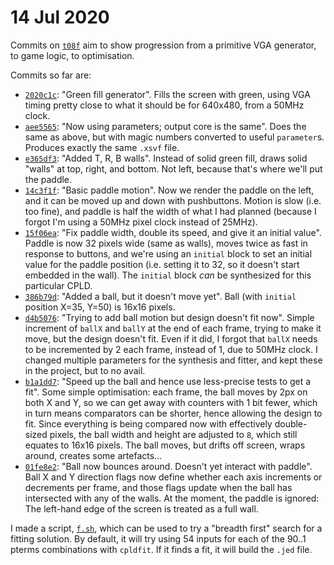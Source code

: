 # 14 Jul 2020

Commits on [`t08f`](https://github.com/algofoogle/sandpit/tree/master/fpga/XC9572XL/test08/t08f) aim to show progression from a primitive VGA generator, to game logic, to optimisation.

Commits so far are:
*   [`2020c1c`](https://github.com/algofoogle/sandpit/commit/2020c1c006569bd50a9d5dab6c39b47a903485aa#diff-7f31f702ff5b3e3115d011249617891e): "Green fill generator". Fills the screen with green, using VGA timing pretty close to what it should be for 640x480, from a 50MHz clock.
*   [`aee5565`](https://github.com/algofoogle/sandpit/commit/aee55651b1d3f10779de3be8c214e40fdf970121#diff-7f31f702ff5b3e3115d011249617891e): "Now using parameters; output core is the same". Does the same as above, but with magic numbers converted to useful `parameter`s. Produces exactly the same `.xsvf` file.
*   [`e365df3`](https://github.com/algofoogle/sandpit/commit/e365df3c4c6eba575bad01b71e64b608d33a9780#diff-7f31f702ff5b3e3115d011249617891e): "Added T, R, B walls". Instead of solid green fill, draws solid "walls" at top, right, and bottom. Not left, because that's where we'll put the paddle.
*   [`14c3f1f`](https://github.com/algofoogle/sandpit/commit/14c3f1f5ae330319d38be01822e13b470e34bb3d#diff-7f31f702ff5b3e3115d011249617891e): "Basic paddle motion". Now we render the paddle on the left, and it can be moved up and down with pushbuttons. Motion is slow (i.e. too fine), and paddle is half the width of what I had planned (because I forgot I'm using a 50MHz pixel clock instead of 25MHz).
*   [`15f06ea`](https://github.com/algofoogle/sandpit/commit/15f06eaf09867c8a2e22f3b6789ed7a6e1df8bda#diff-7f31f702ff5b3e3115d011249617891e): "Fix paddle width, double its speed, and give it an initial value". Paddle is now 32 pixels wide (same as walls), moves twice as fast in response to buttons, and we're using an `initial` block to set an initial value for the paddle position (i.e. setting it to 32, so it doesn't start embedded in the wall). The `initial` block *can* be synthesized for this particular CPLD.
*   [`386b79d`](https://github.com/algofoogle/sandpit/commit/386b79d709ce52fed98f41a9877fc53056d947d4#diff-7f31f702ff5b3e3115d011249617891e): "Added a ball, but it doesn't move yet". Ball (with `initial` position X=35, Y=50) is 16x16 pixels.
*   [`d4b5076`](https://github.com/algofoogle/sandpit/commit/d4b5076d4176358333605f9fcf1c3f6b24c3db80#diff-7f31f702ff5b3e3115d011249617891e): "Trying to add ball motion but design doesn't fit now". Simple increment of `ballX` and `ballY` at the end of each frame, trying to make it move, but the design doesn't fit. Even if it did, I forgot that `ballX` needs to be incremented by 2 each frame, instead of 1, due to 50MHz clock. I changed multiple parameters for the synthesis and fitter, and kept these in the project, but to no avail.
*   [`b1a1dd7`](https://github.com/algofoogle/sandpit/commit/b1a1dd7fd078d3a3ac57c92b6418447d1d02dd7b#diff-7f31f702ff5b3e3115d011249617891e): "Speed up the ball and hence use less-precise tests to get a fit". Some simple optimisation: each frame, the ball moves by 2px on both X and Y, so we can get away with counters with 1 bit fewer, which in turn means comparators can be shorter, hence allowing the design to fit. Since everything is being compared now with effectively double-sized pixels, the ball width and height are adjusted to `8`, which still equates to 16x16 pixels. The ball moves, but drifts off screen, wraps around, creates some artefacts...
*   [`01fe8e2`](https://github.com/algofoogle/sandpit/commit/01fe8e2530933a41dd6b59cf50cf903786c75734#diff-7f31f702ff5b3e3115d011249617891e): "Ball now bounces around. Doesn't yet interact with paddle". Ball X and Y direction flags now define whether each axis increments or decrements per frame, and those flags update when the ball has intersected with any of the walls. At the moment, the paddle is ignored: The left-hand edge of the screen is treated as a full wall.

I made a script, [`f.sh`](https://github.com/algofoogle/sandpit/blob/master/fpga/XC9572XL/f.sh), which can be used to try a "breadth first" search for a fitting solution. By default, it will try using 54 inputs for each of the 90..1 pterms combinations with `cpldfit`. If it finds a fit, it will build the `.jed` file.

